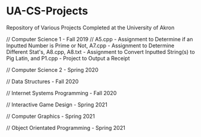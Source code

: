 # UA-CS-Projects
Repository of Various Projects Completed at the University of Akron

// Computer Science 1 - Fall 2019
// A5.cpp - Assignment to Determine if an Inputted Number is Prime or Not, A7.cpp - Assignment to Determine Different Stat's, A8.cpp, A8.txt - Assignment to Convert Inputted String(s) to Pig Latin, and P1.cpp - Project to Output a Receipt

// Computer Science 2 - Spring 2020

// Data Structures - Fall 2020

// Internet Systems Programming - Fall 2020

// Interactive Game Design - Spring 2021

// Computer Graphics - Spring 2021

// Object Orientated Programming - Spring 2021
